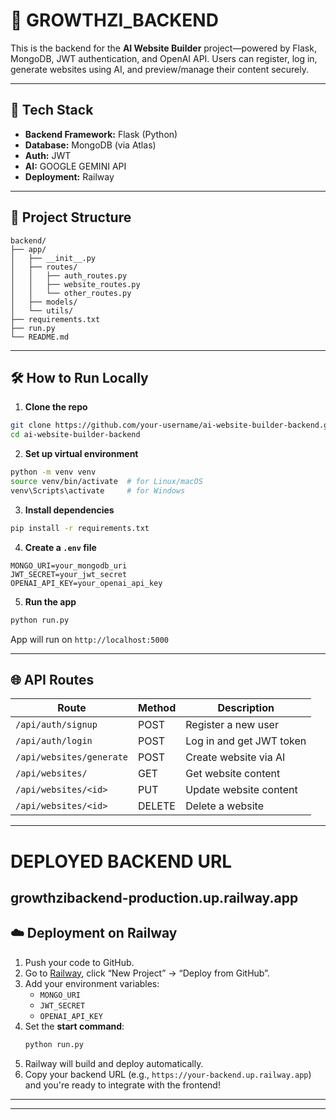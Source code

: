 # 🧠 GROWTHZI_BACKEND

This is the backend for the **AI Website Builder** project—powered by Flask, MongoDB, JWT authentication, and OpenAI API. Users can register, log in, generate websites using AI, and preview/manage their content securely.

---

## 🚀 Tech Stack

- **Backend Framework:** Flask (Python)
- **Database:** MongoDB (via Atlas)
- **Auth:** JWT
- **AI:** GOOGLE GEMINI API
- **Deployment:** Railway

---

## 📁 Project Structure

```
backend/
├── app/
│   ├── __init__.py
│   ├── routes/
│   │   ├── auth_routes.py
│   │   ├── website_routes.py
│   │   └── other_routes.py
│   ├── models/
│   └── utils/
├── requirements.txt
├── run.py
└── README.md
```

---

## 🛠️ How to Run Locally

1. **Clone the repo**

```bash
git clone https://github.com/your-username/ai-website-builder-backend.git
cd ai-website-builder-backend
```

2. **Set up virtual environment**

```bash
python -m venv venv
source venv/bin/activate  # for Linux/macOS
venv\Scripts\activate     # for Windows
```

3. **Install dependencies**

```bash
pip install -r requirements.txt
```

4. **Create a `.env` file**

```
MONGO_URI=your_mongodb_uri
JWT_SECRET=your_jwt_secret
OPENAI_API_KEY=your_openai_api_key
```

5. **Run the app**

```bash
python run.py
```

App will run on `http://localhost:5000`

---

## 🌐 API Routes

| Route                   | Method | Description                   |
|------------------------   |--------|-------------------------------|
| `/api/auth/signup`        | POST   | Register a new user           |
| `/api/auth/login`         | POST   | Log in and get JWT token      |
| `/api/websites/generate`  | POST   | Create website via AI         |
| `/api/websites/`          | GET    | Get website content           |
| `/api/websites/<id>`      | PUT    | Update website content        |
| `/api/websites/<id>`      | DELETE | Delete a website              |

---

# DEPLOYED BACKEND URL
## growthzibackend-production.up.railway.app

## ☁️ Deployment on Railway

1. Push your code to GitHub.
2. Go to [Railway](https://railway.app/), click “New Project” → “Deploy from GitHub”.
3. Add your environment variables:
   - `MONGO_URI`
   - `JWT_SECRET`
   - `OPENAI_API_KEY`
4. Set the **start command**:
   ```bash
   python run.py
   ```
5. Railway will build and deploy automatically.
6. Copy your backend URL (e.g., `https://your-backend.up.railway.app`) and you're ready to integrate with the frontend!

---


---
